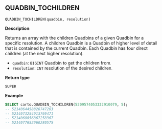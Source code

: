 ## QUADBIN_TOCHILDREN

```sql:signature
QUADBIN_TOCHILDREN(quadbin, resolution)
```

**Description**

Returns an array with the children Quadbins of a given Quadbin for a specific resolution. A children Quadbin is a Quadbin of higher level of detail that is contained by the current Quadbin. Each Quadbin has four direct children (at the next higher resolution).

* `quadbin`: `BIGINT` Quadbin to get the children from.
* `resolution`: `INT` resolution of the desired children.

**Return type**

`SUPER`

**Example**

```sql
SELECT carto.QUADBIN_TOCHILDREN(5209574053332910079, 5);
-- 5214064458820747263
-- 5214073254913769471
-- 5214068856867258367
-- 5214077652960280575
```
